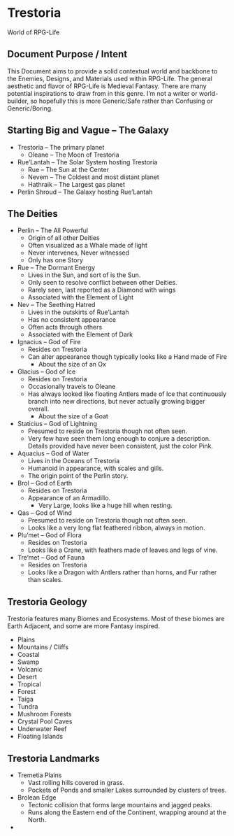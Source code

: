 
# Trestoria #

World of RPG-Life

## Document Purpose / Intent ##

This Document aims to provide a solid contextual world and backbone to the Enemies, Designs, and Materials used within RPG-Life. The general aesthetic and flavor of RPG-Life is Medieval Fantasy. There are many potential inspirations to draw from in this genre. I’m not a writer or world-builder, so hopefully this is more Generic/Safe rather than Confusing or Generic/Boring.

## Starting Big and Vague – The Galaxy ##

 - Trestoria – The primary planet
    - Oleane – The Moon of Trestoria
 - Rue’Lantah – The Solar System hosting Trestoria
    - Rue – The Sun at the Center
    - Nevem – The Coldest and most distant planet
    - Hathraik – The Largest gas planet
 - Perlin Shroud – The Galaxy hosting Rue’Lantah


## The Deities ##

 - Perlin – The All Powerful
    - Origin of all other Deities
    - Often visualized as a Whale made of light
    - Never intervenes, Never witnessed
    - Only has one Story
 - Rue – The Dormant Energy
    - Lives in the Sun, and sort of is the Sun.
    - Only seen to resolve conflict between other Deities.
    - Rarely seen, last reported as a Diamond with wings
    - Associated with the Element of Light
 - Nev – The Seething Hatred
    - Lives in the outskirts of Rue’Lantah
    - Has no consistent appearance
    - Often acts through others
    - Associated with the Element of Dark
 - Ignacius – God of Fire
    - Resides on Trestoria
    - Can alter appearance though typically looks like a Hand made of Fire
      - About the size of an Ox
 - Glacius – God of Ice
    - Resides on Trestoria
    - Occasionally travels to Oleane
    - Has always looked like floating Antlers made of Ice that continuously branch into new directions, but never actually growing bigger overall.
      - About the size of a Goat
 - Staticius – God of Lightning
    - Presumed to reside on Trestoria though not often seen.
    - Very few have seen them long enough to conjure a description. Details provided have never been consistent, just the color Pink.
 - Aquacius – God of Water
    - Lives in the Oceans of Trestoria
    - Humanoid in appearance, with scales and gills.
    - The origin point of the Perlin story.
 - Brol – God of Earth
    - Resides on Trestoria
    - Appearance of an Armadillo.
      - Very Large, looks like a huge hill when resting.
 - Qas – God of Wind
    - Presumed to reside on Trestoria though not often seen.
    - Looks like a very long flat feathered ribbon, always in motion.
 - Plu’met – God of Flora
    - Resides on Trestoria
    - Looks like a Crane, with feathers made of leaves and legs of vine.
 - Tre’met – God of Fauna
    - Resides on Trestoria
    - Looks like a Dragon with Antlers rather than horns, and Fur rather than scales.


## Trestoria Geology ##

Trestoria features many Biomes and Ecosystems. Most of these biomes are Earth Adjacent, and some are more Fantasy inspired.

 - Plains
 - Mountains / Cliffs
 - Coastal
 - Swamp
 - Volcanic
 - Desert
 - Tropical
 - Forest
 - Taiga
 - Tundra
 - Mushroom Forests
 - Crystal Pool Caves
 - Underwater Reef
 - Floating Islands
 
## Trestoria Landmarks ##

 - Tremetia Plains
    - Vast rolling hills covered in grass.
    - Pockets of Ponds and smaller Lakes surrounded by clusters of trees.
 - Brolean Edge
    - Tectonic collision that forms large mountains and jagged peaks.
    - Runs along the Eastern end of the Continent, wrapping around at the North.
 - 
